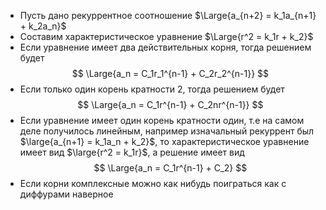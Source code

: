 - Пусть дано рекуррентное соотношение $\Large{a_{n+2} = k_1a_{n+1} + k_2a_n}$
- Составим характеристическое уравнение $\Large{r^2 = k_1r + k_2}$
- Если уравнение имеет два действительных корня, тогда решением будет 
  $$
  \Large{a_n = C_1r_1^{n-1} + C_2r_2^{n-1}}
  $$
- Если только один корень кратности 2, тогда решением будет
  $$
  \Large{a_n = C_1r^{n-1} + C_2nr^{n-1}}
  $$
- Если уравнение имеет один корень кратности один, т.е на самом деле получилось линейным, например изначальный рекуррент был $\large{a_{n+1} = k_1a_n + k_2}$, то характеристическое уравнение имеет вид $\large{r^2 = k_1r}$, а решение имеет вид
  $$
  \Large{a_n = C_1r^{n-1} + C_2}
  $$
- Если корни комплексные можно как нибудь поиграться как с диффурами наверное